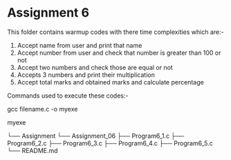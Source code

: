 # Assignment 6
 This folder contains warmup codes with there time complexities which are:- 
 1. Accept name from user and print that name
 2. Accept number from user and check that number is greater than 100 or not
 3. Accept two numbers and check those are equal or not
 4. Accepts 3 numbers and print their multiplication
 5. Accept total marks and obtained marks and calculate percentage
 
 Commands used to execute these codes:- 
 
 gcc filename.c -o myexe 
 
 myexe

└── Assignment
    └── Assignment_06
        ├── Program6_1.c
        ├── Program6_2.c
        ├── Program6_3.c
        ├── Program6_4.c
        ├── Program6_5.c
        └── README.md
